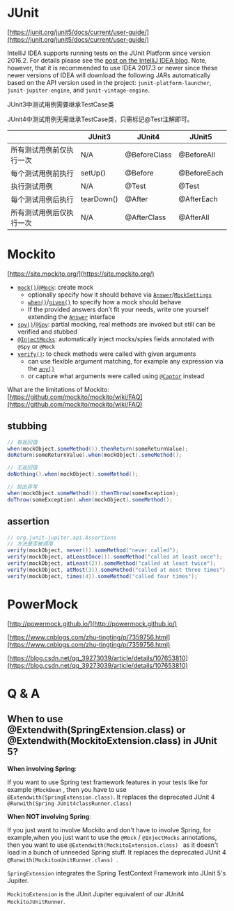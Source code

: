 # JUnit

[https://junit.org/junit5/docs/current/user-guide/](https://junit.org/junit5/docs/current/user-guide/)

IntelliJ IDEA supports running tests on the JUnit Platform since version 2016.2. For details please see the [post on the IntelliJ IDEA blog](https://blog.jetbrains.com/idea/2016/08/using-junit-5-in-intellij-idea/). Note, however, that it is recommended to use IDEA 2017.3 or newer since these newer versions of IDEA will download the following JARs automatically based on the API version used in the project: `junit-platform-launcher`, `junit-jupiter-engine`, and `junit-vintage-engine`.

JUnit3中测试用例需要继承TestCase类

JUnit4中测试用例无需继承TestCase类，只需标记@Test注解即可。

|                          | JUnit3     | JUnit4       | JUnit5      |
| ------------------------ | ---------- | ------------ | ----------- |
| 所有测试用例前仅执行一次 | N/A        | @BeforeClass | @BeforeAll  |
| 每个测试用例前执行       | setUp()    | @Before      | @BeforeEach |
| 执行测试用例             | N/A        | @Test        | @Test       |
| 每个测试用例后执行       | tearDown() | @After       | @AfterEach  |
| 所有测试用例后仅执行一次 | N/A        | @AfterClass  | @AfterAll   |

# Mockito

[https://site.mockito.org/](https://site.mockito.org/)

- [`mock()`](https://javadoc.io/doc/org.mockito/mockito-core/latest/org/mockito/Mockito.html#mock-java.lang.Class-)/[`@Mock`](https://javadoc.io/doc/org.mockito/mockito-core/latest/org/mockito/Mock.html): create mock
  - optionally specify how it should behave via [`Answer`](http://javadoc.io/doc/org.mockito/mockito-core/latest/org/mockito/stubbing/Answer.html)/[`MockSettings`](http://javadoc.io/doc/org.mockito/mockito-core/latest/org/mockito/MockSettings.html)
  - [`when()`](http://javadoc.io/doc/org.mockito/mockito-core/latest/org/mockito/Mockito.html#when-T-)/[`given()`](http://javadoc.io/doc/org.mockito/mockito-core/latest/org/mockito/BDDMockito.html#given-T-) to specify how a mock should behave
  - If the provided answers don’t fit your needs, write one yourself extending the [`Answer`](http://javadoc.io/doc/org.mockito/mockito-core/latest/org/mockito/stubbing/Answer.html) interface
- [`spy()`](http://javadoc.io/doc/org.mockito/mockito-core/latest/org/mockito/Mockito.html#spy-T-)/[`@Spy`](http://javadoc.io/doc/org.mockito/mockito-core/latest/org/mockito/Spy.html): partial mocking, real methods are invoked but still can be verified and stubbed
- [`@InjectMocks`](http://javadoc.io/doc/org.mockito/mockito-core/latest/org/mockito/InjectMocks.html): automatically inject mocks/spies fields annotated with `@Spy` or `@Mock`
- [`verify()`](https://javadoc.io/doc/org.mockito/mockito-core/latest/org/mockito/Mockito.html#verify-T-): to check methods were called with given arguments
  - can use flexible argument matching, for example any expression via the [`any()`](http://javadoc.io/doc/org.mockito/mockito-core/latest/org/mockito/ArgumentMatchers.html#any--)
  - or capture what arguments were called using [`@Captor`](http://javadoc.io/doc/org.mockito/mockito-core/latest/org/mockito/Captor.html) instead

What are the limitations of Mockito: [https://github.com/mockito/mockito/wiki/FAQ](https://github.com/mockito/mockito/wiki/FAQ)

## stubbing

```java
// 有返回值
when(mockObject.someMethod()).thenReturn(someReturnValue);
doReturn(someReturnValue).when(mockObject).someMethod();

// 无返回值
doNothing().when(mockObject).someMethod();

// 抛出异常
when(mockObject.someMethod()).thenThrow(someException);
doThrow(someException).when(mockObject).someMethod();
```

## assertion

```java
// org.junit.jupiter.api.Assertions
// 方法是否被调用
verify(mockObject, never()).someMethod("never called");
verify(mockObject, atLeastOnce()).someMethod("called at least once");
verify(mockObject, atLeast(2)).someMethod("called at least twice");
verify(mockObject, atMost(3)).someMethod("called at most three times");
verify(mockObject, times(4)).someMethod("called four times");
```

# PowerMock

[http://powermock.github.io/](http://powermock.github.io/)

[https://www.cnblogs.com/zhu-tingting/p/7359756.html](https://www.cnblogs.com/zhu-tingting/p/7359756.html)

[https://blog.csdn.net/qq_39273039/article/details/107653810](https://blog.csdn.net/qq_39273039/article/details/107653810)

# Q & A

## When to use @Extendwith(SpringExtension.class) or @Extendwith(MockitoExtension.class) in JUnit 5?

**When involving Spring**:

If you want to use Spring test framework features in your tests like for example ```@MockBean``` , then you have to use ```@Extendwith(SpringExtension.class)```. It replaces the deprecated JUnit 4 ```@Runwith(Spring JUnit4classRunner.class)```

**When NOT involving Spring**:

If you just want to involve Mockito and don't have to involve Spring, for example,when you just want to use the ```@Mock``` / ```@InjectMocks``` annotations, then you want to use ```@Extendwith(MockitoExtension.class) ``` as it doesn't load in a bunch of unneeded Spring stuff. It replaces the deprecated JUnit 4 ```@Runwith(MockitooUnitRunner.class) ```.

```SpringExtension``` integrates the Spring TestContext Framework into JUnit 5's Jupiter.

```MockitoExtension``` is the JUnit Jupiter equivalent of our JUnit4 ```MockitoJUnitRunner```.

